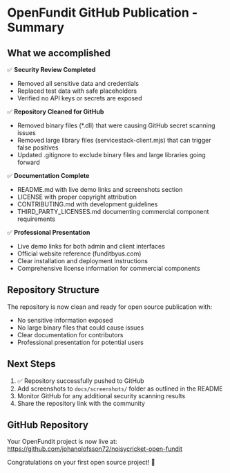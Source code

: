 # OpenFundit GitHub Publication - Summary

## What we accomplished

✅ **Security Review Completed**
- Removed all sensitive data and credentials
- Replaced test data with safe placeholders
- Verified no API keys or secrets are exposed

✅ **Repository Cleaned for GitHub**
- Removed binary files (*.dll) that were causing GitHub secret scanning issues
- Removed large library files (servicestack-client.mjs) that can trigger false positives
- Updated .gitignore to exclude binary files and large libraries going forward

✅ **Documentation Complete**
- README.md with live demo links and screenshots section
- LICENSE with proper copyright attribution
- CONTRIBUTING.md with development guidelines
- THIRD_PARTY_LICENSES.md documenting commercial component requirements

✅ **Professional Presentation**
- Live demo links for both admin and client interfaces
- Official website reference (funditbyus.com)
- Clear installation and deployment instructions
- Comprehensive license information for commercial components

## Repository Structure

The repository is now clean and ready for open source publication with:
- No sensitive information exposed
- No large binary files that could cause issues
- Clear documentation for contributors
- Professional presentation for potential users

## Next Steps

1. ✅ Repository successfully pushed to GitHub
2. Add screenshots to `docs/screenshots/` folder as outlined in the README
3. Monitor GitHub for any additional security scanning results
4. Share the repository link with the community

## GitHub Repository

Your OpenFundit project is now live at:
https://github.com/johanolofsson72/noisycricket-open-fundit

Congratulations on your first open source project! 🎉

